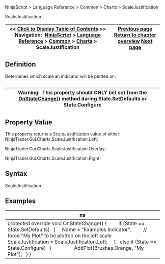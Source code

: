 ﻿
NinjaScript \> Language Reference \> Common \> Charts \> ScaleJustification

ScaleJustification

| \<\< [Click to Display Table of Contents](scalejustification.md) \>\> **Navigation:**     [NinjaScript](ninjascript.md) \> [Language Reference](language_reference_wip.md) \> [Common](common.md) \> [Charts](chart.md) \> ScaleJustification | [Previous page](isseparatezorder.md) [Return to chapter overview](chart.md) [Next page](stroke_class.md) |
| --- | --- |
## Definition
Determines which scale an indicator will be plotted on.
## 

| Warning:  This property should ONLY bet set from the [OnStateChange()](onstatechange.md) method during State.SetDefaults or State.Configure |
| --- |

## Property Value
This property returns a ScaleJustification value of either:
 
NinjaTrader.Gui.Charts.ScaleJustification.Left;  

NinjaTrader.Gui.Charts.ScaleJustification.Overlay;  

NinjaTrader.Gui.Charts.ScaleJustification.Right;

## Syntax
ScaleJustification
 
## Examples

| ns |
| --- |
| protected override void OnStateChange() {          if (State \=\= State.SetDefaults)    {      Name \= "Examples Indicator";           // force "My Plot" to be plotted on the left scale      ScaleJustification \= ScaleJustification.Left;      }    else if (State \=\= State.Configure)    {                  AddPlot(Brushes.Orange, "My Plot");    } } |
